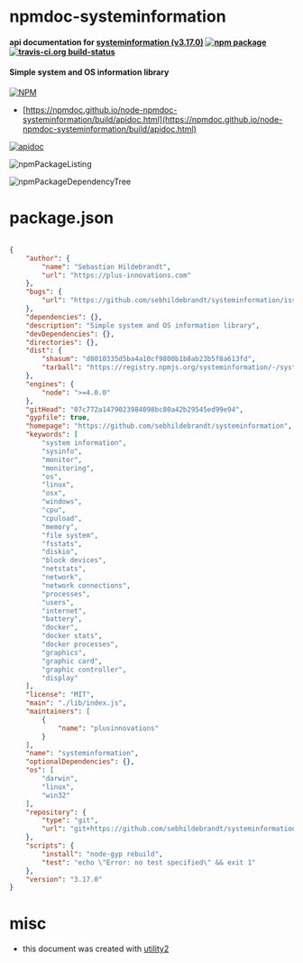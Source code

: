 # npmdoc-systeminformation

#### api documentation for  [systeminformation (v3.17.0)](https://github.com/sebhildebrandt/systeminformation)  [![npm package](https://img.shields.io/npm/v/npmdoc-systeminformation.svg?style=flat-square)](https://www.npmjs.org/package/npmdoc-systeminformation) [![travis-ci.org build-status](https://api.travis-ci.org/npmdoc/node-npmdoc-systeminformation.svg)](https://travis-ci.org/npmdoc/node-npmdoc-systeminformation)

#### Simple system and OS information library

[![NPM](https://nodei.co/npm/systeminformation.png?downloads=true&downloadRank=true&stars=true)](https://www.npmjs.com/package/systeminformation)

- [https://npmdoc.github.io/node-npmdoc-systeminformation/build/apidoc.html](https://npmdoc.github.io/node-npmdoc-systeminformation/build/apidoc.html)

[![apidoc](https://npmdoc.github.io/node-npmdoc-systeminformation/build/screenCapture.buildCi.browser.%252Ftmp%252Fbuild%252Fapidoc.html.png)](https://npmdoc.github.io/node-npmdoc-systeminformation/build/apidoc.html)

![npmPackageListing](https://npmdoc.github.io/node-npmdoc-systeminformation/build/screenCapture.npmPackageListing.svg)

![npmPackageDependencyTree](https://npmdoc.github.io/node-npmdoc-systeminformation/build/screenCapture.npmPackageDependencyTree.svg)



# package.json

```json

{
    "author": {
        "name": "Sebastian Hildebrandt",
        "url": "https://plus-innovations.com"
    },
    "bugs": {
        "url": "https://github.com/sebhildebrandt/systeminformation/issues"
    },
    "dependencies": {},
    "description": "Simple system and OS information library",
    "devDependencies": {},
    "directories": {},
    "dist": {
        "shasum": "d8010335d5ba4a10cf9800b1b8ab23b5f8a613fd",
        "tarball": "https://registry.npmjs.org/systeminformation/-/systeminformation-3.17.0.tgz"
    },
    "engines": {
        "node": ">=4.0.0"
    },
    "gitHead": "07c772a1479023984098bc80a42b29545ed99e94",
    "gypfile": true,
    "homepage": "https://github.com/sebhildebrandt/systeminformation",
    "keywords": [
        "system information",
        "sysinfo",
        "monitor",
        "monitoring",
        "os",
        "linux",
        "osx",
        "windows",
        "cpu",
        "cpuload",
        "memory",
        "file system",
        "fsstats",
        "diskio",
        "block devices",
        "netstats",
        "network",
        "network connections",
        "processes",
        "users",
        "internet",
        "battery",
        "docker",
        "docker stats",
        "docker processes",
        "graphics",
        "graphic card",
        "graphic controller",
        "display"
    ],
    "license": "MIT",
    "main": "./lib/index.js",
    "maintainers": [
        {
            "name": "plusinnovations"
        }
    ],
    "name": "systeminformation",
    "optionalDependencies": {},
    "os": [
        "darwin",
        "linux",
        "win32"
    ],
    "repository": {
        "type": "git",
        "url": "git+https://github.com/sebhildebrandt/systeminformation.git"
    },
    "scripts": {
        "install": "node-gyp rebuild",
        "test": "echo \"Error: no test specified\" && exit 1"
    },
    "version": "3.17.0"
}
```



# misc
- this document was created with [utility2](https://github.com/kaizhu256/node-utility2)
